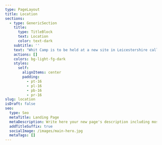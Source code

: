 ```yaml
---
type: PageLayout
title: Location
sections:
  - type: GenericSection
    title:
      type: TitleBlock
      text: Location
      color: text-dark
    subtitle: ''
    text: "Whit Camp is to be held at a new site in Leicestershire called Grace Dieu Manor Park. The site is a private football academy.\_\n\nGrace Dieu Mnr Dr, Thringstone, Coalville LE67 5UG\n\n​Follow the link here\_Google Maps\n\nWe suggest that you arrive from East coming along the A512 from Junction 23 of the M1\n\nThere will be more detailed information provided in the joining instructions in due course.\n\n<iframe allowtransparency=\"true\" frameborder=\"0\" scrolling=\"no\" style=\"width: 100%; height: 250px; margin-top: 10px; margin-bottom: 10px;\" src=\"//www.weebly.com/weebly/apps/generateMap.php?map=google&elementid=149350097592480610&ineditor=0&control=3&width=auto&height=250px&overviewmap=0&scalecontrol=1&typecontrol=0&zoom=13&long=-1.3504446&lat=52.7590308&domain=www&point=1&align=1&reseller=false\"></iframe>\n\n"
    actions: []
    colors: bg-light-fg-dark
    styles:
      self:
        alignItems: center
        padding:
          - pt-16
          - pl-16
          - pb-16
          - pr-16
slug: location
isDraft: false
seo:
  type: Seo
  metaTitle: Landing Page
  metaDescription: Write here your new page's description including most relevant keywords.
  addTitleSuffix: true
  socialImage: /images/main-hero.jpg
  metaTags: []
---
```

